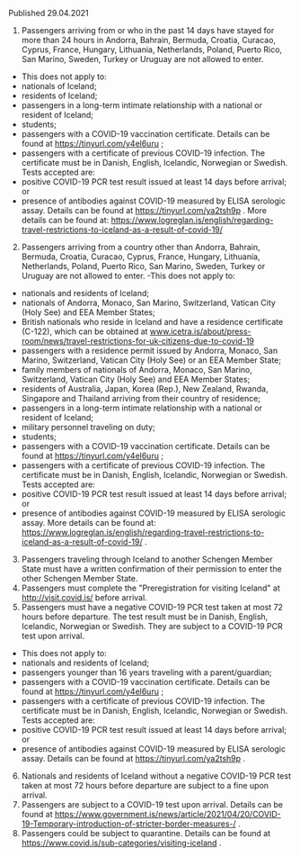 Published 29.04.2021
1. Passengers arriving from or who in the past 14 days have stayed for more than 24 hours in Andorra, Bahrain, Bermuda, Croatia, Curacao, Cyprus, France, Hungary, Lithuania, Netherlands, Poland, Puerto Rico, San Marino, Sweden, Turkey or Uruguay are not allowed to enter.
- This does not apply to:
- nationals of Iceland;
- residents of Iceland;
- passengers in a long-term intimate relationship with a national or resident of Iceland;
- students;
- passengers with a COVID-19 vaccination certificate. Details can be found at <a href="https://tinyurl.com/y4el6uru">https://tinyurl.com/y4el6uru</a> ;
- passengers with a certificate of previous COVID-19 infection. The certificate must be in Danish, English, Icelandic, Norwegian or Swedish. Tests accepted are:
- positive COVID-19 PCR test result issued at least 14 days before arrival; or
- presence of antibodies against COVID-19 measured by ELISA serologic assay. Details can be found at <a href="https://tinyurl.com/ya2tsh9p">https://tinyurl.com/ya2tsh9p</a> .
More details can be found at: <a href="https://www.logreglan.is/english/regarding-travel-restrictions-to-iceland-as-a-result-of-covid-19/">https://www.logreglan.is/english/regarding-travel-restrictions-to-iceland-as-a-result-of-covid-19/</a> 
2. Passengers arriving from a country other than Andorra, Bahrain, Bermuda, Croatia, Curacao, Cyprus, France, Hungary, Lithuania, Netherlands, Poland, Puerto Rico, San Marino, Sweden, Turkey or Uruguay are not allowed to enter.
-This does not apply to:
- nationals and residents of Iceland;
- nationals of Andorra, Monaco, San Marino, Switzerland, Vatican City (Holy See) and EEA Member States;
- British nationals who reside in Iceland and have a residence certificate (C-122), which can be obtained at <a href="http://www.icetra.is/about/press-room/news/travel-restrictions-for-uk-citizens-due-to-covid-19">www.icetra.is/about/press-room/news/travel-restrictions-for-uk-citizens-due-to-covid-19</a> 
- passengers with a residence permit issued by Andorra, Monaco, San Marino, Switzerland, Vatican City (Holy See) or an EEA Member State;
- family members of nationals of Andorra, Monaco, San Marino, Switzerland, Vatican City (Holy See) and EEA Member States;
- residents of Australia, Japan, Korea (Rep.), New Zealand, Rwanda, Singapore and Thailand arriving from their country of residence;
- passengers in a long-term intimate relationship with a national or resident of Iceland;
- military personnel traveling on duty;
- students;
- passengers with a COVID-19 vaccination certificate. Details can be found at <a href="https://tinyurl.com/y4el6uru">https://tinyurl.com/y4el6uru</a> ;
- passengers with a certificate of previous COVID-19 infection. The certificate must be in Danish, English, Icelandic, Norwegian or Swedish. Tests accepted are:
- positive COVID-19 PCR test result issued at least 14 days before arrival; or
- presence of antibodies against COVID-19 measured by ELISA serologic assay.
More details can be found at: <a href="https://www.logreglan.is/english/regarding-travel-restrictions-to-iceland-as-a-result-of-covid-19/">https://www.logreglan.is/english/regarding-travel-restrictions-to-iceland-as-a-result-of-covid-19/</a> .
3. Passengers traveling through Iceland to another Schengen Member State must have a written confirmation of their permission to enter the other Schengen Member State.
4. Passengers must complete the "Preregistration for visiting Iceland" at <a href="http://visit.covid.is/">http://visit.covid.is/</a> before arrival.
5. Passengers must have a negative COVID-19 PCR test taken at most 72 hours before departure. The test result must be in Danish, English, Icelandic, Norwegian or Swedish. They are subject to a COVID-19 PCR test upon arrival.
- This does not apply to:
- nationals and residents of Iceland; 
- passengers younger than 16 years traveling with a parent/guardian;
- passengers with a COVID-19 vaccination certificate. Details can be found at <a href="https://tinyurl.com/y4el6uru">https://tinyurl.com/y4el6uru</a> ; 
- passengers with a certificate of previous COVID-19 infection. The certificate must be in Danish, English, Icelandic, Norwegian or Swedish. Tests accepted are:
- positive COVID-19 PCR test result issued at least 14 days before arrival; or
- presence of antibodies against COVID-19 measured by ELISA serologic assay.
Details can be found at <a href="https://tinyurl.com/ya2tsh9p">https://tinyurl.com/ya2tsh9p</a> .
6. Nationals and residents of Iceland without a negative COVID-19 PCR test taken at most 72 hours before departure are subject to a fine upon arrival.
7. Passengers are subject to a COVID-19 test upon arrival. Details can be found at <a href="https://www.government.is/news/article/2021/04/20/COVID-19-Temporary-introduction-of-stricter-border-measures-/">https://www.government.is/news/article/2021/04/20/COVID-19-Temporary-introduction-of-stricter-border-measures-/</a> .
8. Passengers could be subject to quarantine. Details can be found at <a href="https://www.covid.is/sub-categories/visiting-iceland">https://www.covid.is/sub-categories/visiting-iceland</a> .

